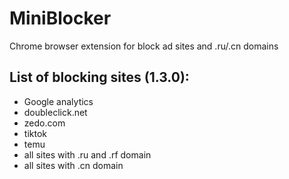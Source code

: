 # MiniBlocker
Chrome browser extension for block ad sites and .ru/.cn domains

## List of blocking sites (1.3.0):

- Google analytics
- doubleclick.net
- zedo.com
- tiktok
- temu
- all sites with .ru and .rf domain
- all sites with .cn domain

